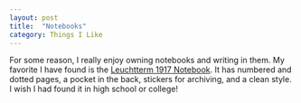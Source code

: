```yaml
---
layout: post
title:  "Notebooks"
category: Things I Like
---
```


For some reason, I really enjoy owning notebooks and writing in
them. My favorite I have found is the [Leuchtterm 1917
Notebook](https://www.amazon.com/Leuchtturm1917-Medium-Dotted-Hardcover-Notebook/dp/B002TSIMW4).
It has numbered and dotted pages, a pocket in the back, stickers
for archiving, and a clean style. I wish I had found it in high
school or college!
